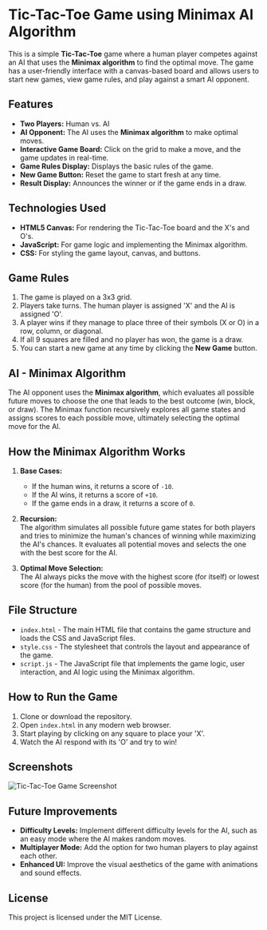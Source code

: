# Tic-Tac-Toe Game using Minimax AI Algorithm

This is a simple **Tic-Tac-Toe** game where a human player competes against an AI that uses the **Minimax algorithm** to find the optimal move. The game has a user-friendly interface with a canvas-based board and allows users to start new games, view game rules, and play against a smart AI opponent.

## Features

- **Two Players:** Human vs. AI
- **AI Opponent:** The AI uses the **Minimax algorithm** to make optimal moves.
- **Interactive Game Board:** Click on the grid to make a move, and the game updates in real-time.
- **Game Rules Display:** Displays the basic rules of the game.
- **New Game Button:** Reset the game to start fresh at any time.
- **Result Display:** Announces the winner or if the game ends in a draw.

## Technologies Used

- **HTML5 Canvas:** For rendering the Tic-Tac-Toe board and the X's and O's.
- **JavaScript:** For game logic and implementing the Minimax algorithm.
- **CSS:** For styling the game layout, canvas, and buttons.

## Game Rules

1. The game is played on a 3x3 grid.
2. Players take turns. The human player is assigned 'X' and the AI is assigned 'O'.
3. A player wins if they manage to place three of their symbols (X or O) in a row, column, or diagonal.
4. If all 9 squares are filled and no player has won, the game is a draw.
5. You can start a new game at any time by clicking the **New Game** button.

## AI - Minimax Algorithm

The AI opponent uses the **Minimax algorithm**, which evaluates all possible future moves to choose the one that leads to the best outcome (win, block, or draw). The Minimax function recursively explores all game states and assigns scores to each possible move, ultimately selecting the optimal move for the AI.

## How the Minimax Algorithm Works

1. **Base Cases:**  
   - If the human wins, it returns a score of `-10`.
   - If the AI wins, it returns a score of `+10`.
   - If the game ends in a draw, it returns a score of `0`.
   
2. **Recursion:**  
   The algorithm simulates all possible future game states for both players and tries to minimize the human's chances of winning while maximizing the AI's chances. It evaluates all potential moves and selects the one with the best score for the AI.

3. **Optimal Move Selection:**  
   The AI always picks the move with the highest score (for itself) or lowest score (for the human) from the pool of possible moves.

## File Structure

- `index.html` - The main HTML file that contains the game structure and loads the CSS and JavaScript files.
- `style.css` - The stylesheet that controls the layout and appearance of the game.
- `script.js` - The JavaScript file that implements the game logic, user interaction, and AI logic using the Minimax algorithm.

## How to Run the Game

1. Clone or download the repository.
2. Open `index.html` in any modern web browser.
3. Start playing by clicking on any square to place your 'X'.
4. Watch the AI respond with its 'O' and try to win!

## Screenshots

![Tic-Tac-Toe Game Screenshot](screenshot.png)

## Future Improvements

- **Difficulty Levels:** Implement different difficulty levels for the AI, such as an easy mode where the AI makes random moves.
- **Multiplayer Mode:** Add the option for two human players to play against each other.
- **Enhanced UI:** Improve the visual aesthetics of the game with animations and sound effects.

## License

This project is licensed under the MIT License.

